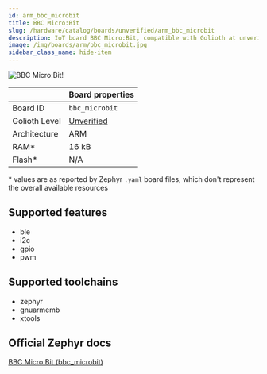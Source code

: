 ```yaml
---
id: arm_bbc_microbit
title: BBC Micro:Bit
slug: /hardware/catalog/boards/unverified/arm_bbc_microbit
description: IoT board BBC Micro:Bit, compatible with Golioth at unverified level.
image: /img/boards/arm/bbc_microbit.jpg
sidebar_class_name: hide-item
---
```


[//]: # (This is an auto-generated file, do not edit! Changes to it will be lost upon re-generation)

![BBC Micro:Bit!](/img/boards/arm/bbc_microbit.jpg "BBC Micro:Bit")

|                | Board properties     |
| -------------  | -------------------- |
| Board ID       | `bbc_microbit` |
| Golioth Level  | [Unverified](/hardware#unverified-boards) |
| Architecture   | ARM |
| RAM*           | 16 kB |
| Flash*         | N/A |

\* values are as reported by Zephyr `.yaml` board files, which don't represent the overall available resources



## Supported features

* ble
* i2c
* gpio
* pwm

## Supported toolchains

* zephyr
* gnuarmemb
* xtools

## Official Zephyr docs

[BBC Micro:Bit (bbc_microbit)](https://docs.zephyrproject.org/latest/boards/arm/bbc_microbit/doc/index.html)
